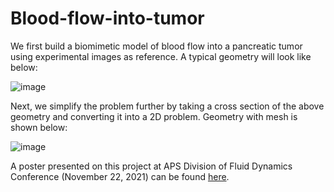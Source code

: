 # Blood-flow-into-tumor
We first build a biomimetic model of blood flow into a pancreatic tumor using experimental images as reference. A typical geometry will look like below:

![image](https://github.com/nilot-pal/Blood-flow-into-tumor/assets/72824334/872130aa-381b-4bd0-8aaa-d06cf9d60900)

Next, we simplify the problem further by taking a cross section of the above geometry and converting it into a 2D problem. Geometry with mesh is shown below:

![image](https://github.com/nilot-pal/Blood-flow-into-tumor/assets/72824334/960598cf-c4f0-4beb-aac1-a628993dfd8d)

A poster presented on this project at APS Division of Fluid Dynamics Conference (November 22, 2021) can be found [here](https://github.com/nilot-pal/Blood-flow-into-tumor/blob/main/Poster_APS_2021_v2.pdf).

